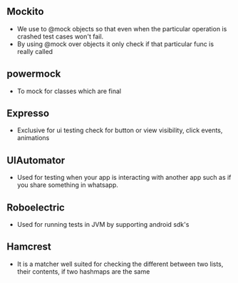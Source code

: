 ## Mockito 
  
  * We use to @mock objects so that even when the particular operation is crashed test cases won't fail. 
  * By using @mock over objects it only check if that particular func is really called
  
  ## powermock
  
  * To mock for classes which are final
  
  ## Expresso
  
  * Exclusive for ui testing check for button or view visibility, click events, animations 
  
  ## UIAutomator 
  
  * Used for testing when your app is interacting with another app such as if you share something in whatsapp. 
  
  ## Roboelectric
  
  * Used for running tests in JVM by supporting android sdk's 
  
  ## Hamcrest
  
  * It is a matcher well suited for checking the different between two lists, their contents, if two hashmaps are the same
